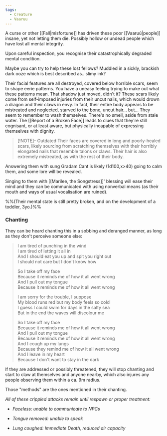```yaml
---
tags:
  - Creature
  - Vaaruu
---
```


A curse or other [[Fall|misfortune]] has driven these poor [[Vaaruú|people]] insane, yet not letting them die.
Possibly hollow or undead people which have lost all mental integrity.

Upon careful inspection, you recognise their catastrophically degraded mental condition.

Maybe you can try to help these lost fellows?
Muddled in a sickly, brackish dark ooze which is best described as.. slimy ink?

Their facial features are all destroyed, covered below horrible scars, seem to shape eerie patterns. You have a uneasy feeling trying to make out what these patterns mean. That shadow just moved, didn't it?
These scars likely come from self-imposed injuries from their uncut nails, which would drown a dragon and their claws in envy. 
In fact, their entire body appears to be mistreated and neglected, starved to the bone, uncut hair... but... They seem to remember to wash themselves. There's no smell, aside from stale water.
The [[Report of a Broken Face]] leads to clues that they're still cognisant, or at least aware, but physically incapable of expressing themselves with dignity. 

> [!NOTE]- Outdated
> Their faces are covered in long and poorly-healed scars, likely sourcing from scratching themselves with their horribly elongated nails that resemble talons or claws.
> Their hair is also extremely mistreated, as with the rest of their body. 
> 

Answering them with sung Gradam Cant is likely (1d100,x\>40) going to calm them, and some lore will be revealed.

Singing to them with [[Marilee, the Songstress]]' blessing will ease their mind and they can be communicated with using nonverbal means (as their mouth and ways of usual vocalisation are ruined).

%%(Their mental state is still pretty broken, and on the development of a toddler, 3yo.)%%
### Chanting
They can be heard chanting this in a sobbing and deranged manner, as long as they don't perceive someone else:

>I am tired of punching in the wind  
>I am tired of letting it all in  
>And I should eat you up and spit you right out  
>I should not care but I don't know how  
>
>So I take off my face  
>Because it reminds me of how it all went wrong  
>And I pull out my tongue  
>Because it reminds me of how it all went wrong  
>
>I am sorry for the trouble, I suppose  
>My blood runs red but my body feels so cold  
>I guess I could swim for days in the salty sea  
>But in the end the waves will discolour me  
>
>So I take off my face  
>Because it reminds me of how it all went wrong  
>And I pull out my tongue  
>Because it reminds me of how it all went wrong  
>And I cough up my lungs  
>Because they remind me of how it all went wrong  
>And I leave in my heart  
>Because I don't want to stay in the dark


If they are addressed or possibly threatened, they will stop chanting and start to claw at themselves and anyone nearby, which also injures any people observing them within a ca. 9m radius.

Those "methods" are the ones mentioned in their chanting.

*All of these crippled attacks remain until respawn or proper treatment:*

-   *Faceless: unable to communicate to NPCs*

-   *Tongue removed: unable to speak*

-   *Lung coughed: Immediate Death, reduced air capacity*

 

